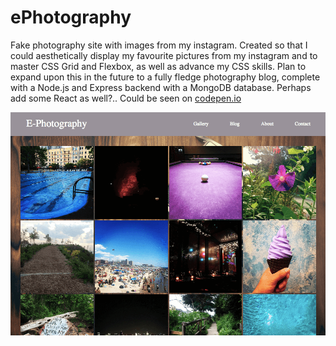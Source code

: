 # ePhotography
Fake photography site with images from my instagram. Created so that I could aesthetically display my favourite pictures from my instagram and to master CSS Grid and Flexbox, as well as advance my CSS skills. Plan to expand upon this in the future to a fully fledge photography blog, complete with a Node.js and Express backend with a MongoDB database. Perhaps add some React as well?.. Could be seen on [codepen.io](https://codepen.io/ej-sanmartin/pen/XBZrOZ)

![E-Photography Site](img/e_photography_homepage-min.png)
